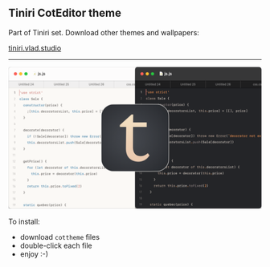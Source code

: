 ## Tiniri CotEditor theme

Part of Tiniri set. Download other themes and wallpapers:

[tiniri.vlad.studio](https://tiniri.vlad.studio/)

---

![Screenshots](og.png)

To install:

- download `cottheme` files
- double-click each file
- enjoy :-)